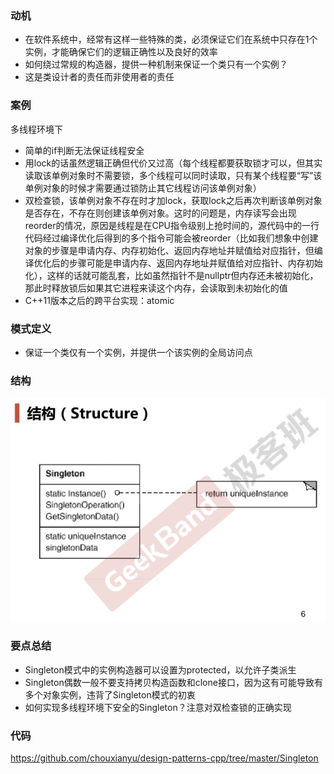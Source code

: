 ### 动机

* 在软件系统中，经常有这样一些特殊的类，必须保证它们在系统中只存在1个实例，才能确保它们的逻辑正确性以及良好的效率
* 如何绕过常规的构造器，提供一种机制来保证一个类只有一个实例？
* 这是类设计者的责任而非使用者的责任

### 案例

多线程环境下

* 简单的if判断无法保证线程安全
* 用lock的话虽然逻辑正确但代价又过高（每个线程都要获取锁才可以，但其实读取该单例对象时不需要锁，多个线程可以同时读取，只有某个线程要“写”该单例对象的时候才需要通过锁防止其它线程访问该单例对象）
* 双检查锁，该单例对象不存在时才加lock，获取lock之后再次判断该单例对象是否存在，不存在则创建该单例对象。这时的问题是，内存读写会出现reorder的情况，原因是线程是在CPU指令级别上抢时间的，源代码中的一行代码经过编译优化后得到的多个指令可能会被reorder（比如我们想象中创建对象的步骤是申请内存、内存初始化、返回内存地址并赋值给对应指针，但编译优化后的步骤可能是申请内存、返回内存地址并赋值给对应指针、内存初始化），这样的话就可能乱套，比如虽然指针不是nullptr但内存还未被初始化，那此时释放锁后如果其它进程来读这个内存，会读取到未初始化的值
* C++11版本之后的跨平台实现：atomic

### 模式定义

* 保证一个类仅有一个实例，并提供一个该实例的全局访问点

### 结构

![](./images/Singleton.png)

### 要点总结

* Singleton模式中的实例构造器可以设置为protected，以允许子类派生
* Singleton偶数一般不要支持拷贝构造函数和clone接口，因为这有可能导致有多个对象实例，违背了Singleton模式的初衷
* 如何实现多线程环境下安全的Singleton？注意对双检查锁的正确实现

### 代码

https://github.com/chouxianyu/design-patterns-cpp/tree/master/Singleton

